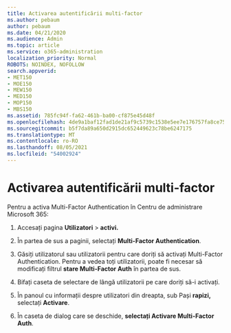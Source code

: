```yaml
---
title: Activarea autentificării multi-factor
ms.author: pebaum
author: pebaum
ms.date: 04/21/2020
ms.audience: Admin
ms.topic: article
ms.service: o365-administration
localization_priority: Normal
ROBOTS: NOINDEX, NOFOLLOW
search.appverid:
- MET150
- MOE150
- MEW150
- MED150
- MOP150
- MBS150
ms.assetid: 785fc94f-fa62-461b-ba00-cf875e45d48f
ms.openlocfilehash: 4de9a1baf12fad1de21af9c5739c1538e5ee7e176757fa8ce7586aa3a7f2b71f
ms.sourcegitcommit: b5f7da89a650d2915dc652449623c78be6247175
ms.translationtype: MT
ms.contentlocale: ro-RO
ms.lasthandoff: 08/05/2021
ms.locfileid: "54002924"
---
```

# <a name="enable-multi-factor-authentication"></a>Activarea autentificării multi-factor

Pentru a activa Multi-Factor Authentication în Centru de administrare Microsoft 365:

1. Accesați pagina **Utilizatori** \> **activi.**
    
2. În partea de sus a paginii, selectați **Multi-Factor Authentication**. 
    
3. Găsiți utilizatorul sau utilizatorii pentru care doriți să activați Multi-Factor Authentication. Pentru a vedea toți utilizatorii, poate fi necesar să modificați filtrul **stare Multi-Factor Auth** în partea de sus.
    
4. Bifați caseta de selectare de lângă utilizatorii pe care doriți să-i activați.
    
5.  În panoul cu informații despre utilizatori din dreapta, sub Pași **rapizi,** selectați **Activare**. 
    
6. În caseta de dialog care se deschide, **selectați Activare Multi-Factor Auth**. 
    

